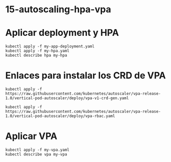 # 15-autoscaling-hpa-vpa

# Aplicar deployment y HPA

```
kubectl apply -f my-app-deployment.yaml
kubectl apply -f my-hpa.yaml
kubectl describe hpa my-hpa
```


# Enlaces para instalar los CRD de VPA

```
kubectl apply -f https://raw.githubusercontent.com/kubernetes/autoscaler/vpa-release-1.0/vertical-pod-autoscaler/deploy/vpa-v1-crd-gen.yaml

kubectl apply -f https://raw.githubusercontent.com/kubernetes/autoscaler/vpa-release-1.0/vertical-pod-autoscaler/deploy/vpa-rbac.yaml
```

# Aplicar VPA

```
kubectl apply -f my-vpa.yaml
kubectl describe vpa my-vpa
```